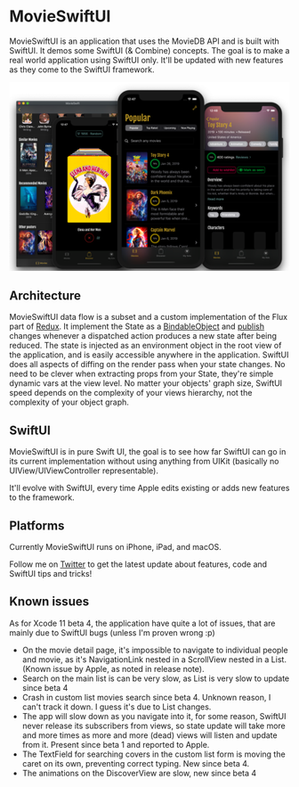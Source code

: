 # MovieSwiftUI

MovieSwiftUI is an application that uses the MovieDB API and is built with SwiftUI. 
It demos some SwiftUI (& Combine) concepts. The goal is to make a real world application using SwiftUI only. It'll be updated with new features as they come to the SwiftUI framework. 

![App Image](images/MovieSwiftUI_promo.png?)

## Architecture

MovieSwiftUI data flow is a subset and a custom implementation of the Flux part of [Redux](https://redux.js.org/). 
It implement the State as a [BindableObject](https://developer.apple.com/documentation/swiftui/bindableobject) and [publish](https://developer.apple.com/documentation/swiftui/binding/3264174-publisher) changes whenever a dispatched action produces a new state after being reduced. 
The state is injected as an environment object in the root view of the application, and is easily accessible anywhere in the application. 
SwiftUI does all aspects of diffing on the render pass when your state changes. No need to be clever when extracting props from your State, they're simple dynamic vars at the view level. No matter your objects' graph size, SwiftUI speed depends on the complexity of your views hierarchy, not the complexity of your object graph.

## SwiftUI

MovieSwiftUI is in pure Swift UI, the goal is to see how far SwiftUI can go in its current implementation without using anything from UIKit (basically no UIView/UIViewController representable).

It'll evolve with SwiftUI, every time Apple edits existing or adds new features to the framework.

## Platforms

Currently MovieSwiftUI runs on iPhone, iPad, and macOS. 

Follow me on [Twitter](https://twitter.com/dimillian) to get the latest update about features, code and SwiftUI tips and tricks! 

## Known issues

As for Xcode 11 beta 4, the application have quite a lot of issues, that are mainly due to SwiftUI bugs (unless I'm proven wrong :p)

* On the movie detail page, it's impossible to navigate to individual people and movie, as it's NavigationLink nested in a ScrollView nested in a List. (Known issue by Apple, as noted in release note). 
* Search on the main list is can be very slow, as List is very slow to update since beta 4
* Crash in custom list movies search since beta 4. Unknown reason, I can't track it down. I guess it's due to List changes.
* The app will slow down as you navigate into it, for some reason, SwiftUI never release its subscribers from views, so state update will take more and more times as more and more (dead) views will listen and update from it. Present since beta 1 and reported to Apple.
* The TextField for searching covers in the custom list form is moving the caret on its own, preventing correct typing. New since beta 4. 
* The animations on the DiscoverView are slow, new since beta 4
